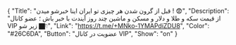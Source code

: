 {
"Title": "قبل از گرون شدن هر چیزی تو ایران اینا خبرشو میدن ! 😨",
"Description": "از قیمت سکه و طلا و دلار و مسکن و ماشین چند روز آیندت با خبر باش ؛ عضو کانال VIP زیر شو 👇🏿",
"Link": "https://t.me/+MNko-1YMAPdiZDU8",
"Color": "#26C6DA",
"Button": "عضویت در کانال VIP",
"Show": "on"
}
